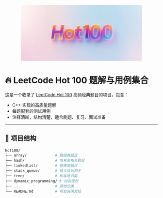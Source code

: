 <div align="center">
  <img src="./hot100.png" width="400px" alt="Hot100 Logo"/>
</div>

# 🔥 LeetCode Hot 100 题解与用例集合

这是一个收录了 [LeetCode Hot 100](https://leetcode.cn/problem-list/top-100-liked/) 高频经典题目的项目，包含：

-  C++ 实现的高质量题解
-  每题配套的测试用例
-  注释清晰，结构清楚，适合刷题、复习、面试准备

---

## 📁 项目结构

```bash
hot100/
├── array/             # 数组类题目
├── hash/              # 哈希表相关题目
├── linkedlist/        # 链表类题目
├── stack_queue/       # 栈与队列相关
├── tree/              # 树与递归类
├── dynamic_programming/ # 动态规划
├── ...                # 其他分类
└── README.md          # 项目说明文档

